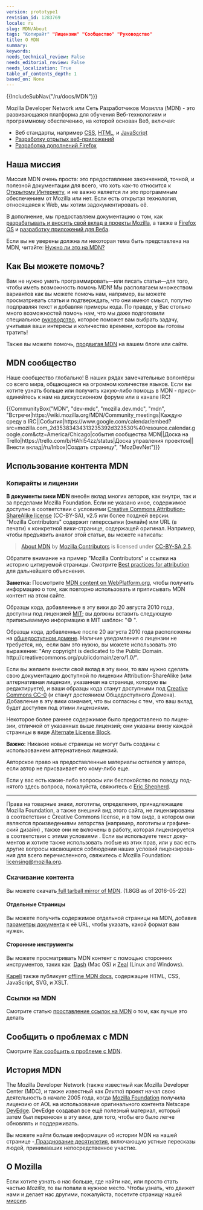 ```yaml
---
version: prototype1
revision_id: 1283769
locale: ru
slug: MDN/About
tags: "Копирайт" "Лицензии" "Сообщество" "Руководство"
title: О MDN
summary: 
keywords: 
needs_technical_review: False
needs_editorial_review: False
needs_localization: True
table_of_contents_depth: 1
based_on: None
---
```

<div>{{IncludeSubNav("/ru/docs/MDN")}}</div>

<p>Mozilla Developer Network или Сеть Разработчиков Мозилла (MDN) - это развивающаяся платформа для обучения Веб-технологиям и программному обеспечению, на которой&nbsp;основан Веб, включая:</p>

<ul>
 <li>Веб стандарты, например <a href="/ru/docs/CSS" title="/ru/docs/CSS">CSS</a>, <a href="/ru/docs/HTML" title="/ru/docs/HTML">HTML</a>, и <a href="/ru/docs/JavaScript" title="/ru/docs/JavaScript">JavaScript</a></li>
 <li><a href="/ru/docs/Apps" title="/ru/docs/Apps">Разработку отрытых веб-приложений</a></li>
 <li><a href="/ru/docs/Add-ons" title="/ru/docs/Add-ons">Разработка дополнений Firefox</a></li>
</ul>

<h2 id="Наша_миссия">Наша миссия</h2>

<p>Миссия MDN очень проста: это предоставление законченной, точной, и полезной документации для всего, что хоть как-то относится к <a href="/ru/docs/Web">Открытому Интернету</a>, и не важно является ли это программным обеспечением от Mozilla или нет. Если есть открытая технология, относящаяся к Web, мы хотим задокументировать её.</p>

<p>В дополнение, мы предоставляем документацию о том, как <a href="/ru/docs/Mozilla">разрабатывать и вносить свой вклад в проекты Mozilla</a>, а также в <a href="/ru/Firefox_OS">Firefox OS</a> и <a href="/ru/Apps">разработку приложений для Веба</a>.</p>

<p>Если вы не уверены должна ли некоторая тема быть представлена на MDN, читайте: <a href="/ru/docs/Project:MDN/Contributing/Does_this_belong">Нужно ли это на MDN?</a></p>

<h2 id="Как_Вы_можете_помочь">Как Вы можете помочь?</h2>

<p>Вам не нужно уметь программировать—или писать статьи—для того, чтобы иметь возможность помочь MDN! Мы располагаем множеством вариантов как вы можете помочь нам, например, вы можете просматривать статьи и подтверждать, что они имеют смысл, попутно подправляя текст&nbsp;и добавляя примеры кода. По правде, у Вас столько много возможностей помочь нам, что мы даже подготовили специальное <a href="/ru/docs/MDN/Quick_start">руководство</a>, которое поможет вам выбрать задачу, учитывая ваши интересы и количество времени, которое вы готовы тратить!</p>

<p>Также вы можете помочь, <a href="https://developer.mozilla.org/ru/docs/MDN/About/Promote">продвигая MDN</a> на вашем блоге или сайте.</p>

<h2 id="MDN_сообщество">MDN сообщество</h2>

<p>Наше сообщество глобально! В наших рядах замечательные волонтёры со всего мира, общающиеся на огромном количестве языков. <span id="result_box" lang="ru"><span>Если вы хотите узнать больше или получить какую-либо помощь в MDN - присоединяйтесь к нам на дискуссионном форуме или в канале IRC!</span></span></p>

<p>{{CommunityBox("MDN", "dev-mdc", "mozilla.dev.mdc", "mdn", "Встречи|https://wiki.mozilla.org/MDN/Community_meetings|Каждую среду в IRC||События|https://www.google.com/calendar/embed?src=mozilla.com_2d35383434313235392d323530%40resource.calendar.google.com&amp;ctz=America/Chicago|события сообщества MDN||Доска на Trello|https://trello.com/b/HAhl54zz/status|Доска управления проектом||Внести вклад|/ru/Inbox|Создать страницу", "MozDevNet")}}</p>

<h2 id="Использование_контента_MDN">Использование контента MDN</h2>

<h3 id="Копирайты_и_лицензии">Копирайты и лицензии</h3>

<p><strong>В документы вики MDN</strong> внесён вклад многих авторов, как внутри, так и за пределами Mozilla Foundation. Если не указано иное, содержимое доступно в соответствии с условиями <a class="external text" href="http://creativecommons.org/licenses/by-sa/2.5/" rel="nofollow" title="http://creativecommons.org/licenses/by-sa/2.5/">Creative Commons Attribution-ShareAlike license</a> (CC-BY-SA), v2.5 или более поздней версии.&nbsp;<br />
 "Mozilla Contributors" содержит гиперссылки&nbsp;(онлайн) или URL (в печати) к&nbsp;конкретной вики-странице, содержащей оригинал. Например, чтобы предъявить аналог этой статьи, вы можете написать:</p>

<blockquote><a href="https://developer.mozilla.org/ru/docs/MDN/About">About MDN</a> by <a href="https://developer.mozilla.org/ru/docs/MDN/About$history">Mozilla Contributors</a> is licensed under <a href="http://creativecommons.org/licenses/by-sa/2.5/">CC-BY-SA 2.5</a>.</blockquote>

<p>Обратите внимание на пример&nbsp;"Mozilla Contributors"&nbsp;и&nbsp;ссылки на историю цитируемой страницы. Смотрите&nbsp;<a href="http://wiki.creativecommons.org/Marking/Users">Best practices for attribution</a> для дальнейшего объяснения.</p>

<div class="note">
<p><strong>Заметка:</strong> Посмотрите <a href="/ru/docs/MDN_content_on_WebPlatform.org" title="/ru/docs/MDN_content_on_WebPlatform.org">MDN content on WebPlatform.org</a>, чтобы получить информацию о том, как повторно использовать и приписывать MDN контент на этом сайте.</p>
</div>

<p>Образцы кода, добавленные в эту вики до 20 августа 2010 года, доступны под лицензией <a class="external" href="http://www.opensource.org/licenses/mit-license.php" title="http://www.opensource.org/licenses/mit-license.php">MIT</a>; вы должны вставить следующую приписываемую информацию в MIT шаблон: "© ".</p>

<p>Образцы кода, добавленные после 20 августа 2010 года расположены на <a class="external" href="http://creativecommons.org/publicdomain/zero/1.0/" title="http://wiki.creativecommons.org/Public_domain">общедоступном домене</a>. Наличие уведомления о лицензии не требуется, но,&nbsp; если вам это нужно, вы можете использовать это выражение: "Any copyright is dedicated to the Public Domain. http://creativecommons.org/publicdomain/zero/1.0/".</p>

<p>Если вы желаете внести свой вклад в эту вики,&nbsp;<span id="result_box" lang="ru"><span>то вам нужно сделать свою документацию доступной по лицензии Attribution-ShareAlike</span></span> (или алтернативная лицензия, указанная на странице, которую вы редактируете), и ваши образцы кода станут доступными под <a href="http://creativecommons.org/publicdomain/zero/1.0/" title="http://creativecommons.org/publicdomain/zero/1.0/">Creative Commons CC-0</a> (и станут достоянием Общедоступного Домена). Добавление в эту вики означает, что вы согласны с тем, что ваш вклад будет доступен под этими лицензиями.</p>

<p><span id="result_box" lang="ru"><span>Некоторое более раннее содержимое было предоставлено по лицензии, отличной от указанных выше лицензий</span></span>; <span id="result_box" lang="ru"><span>они указаны внизу каждой страницы в виде </span></span><a class="internal" href="/Archive/Meta_docs/Examples/Alternate_License_Block" title="Project:En/Examples/Alternate License Block">Alternate License Block</a>.</p>

<div class="warning">
<p><strong>Важно:</strong> Никакие новые страницы не могут быть созданы с использованием алтернативных лицензий.</p>
</div>

<p><span id="result_box" lang="ru"><span>Авторское право на предоставленные материалы остается у автора, если автор не присваивает его кому-либо еще</span></span>.</p>

<p><span id="result_box" lang="ru"><span>Если у вас есть какие-либо вопросы или беспокойство по поводу поднятого здесь вопроса, пожалуйста, свяжитесь с</span></span> <a class="external" href="mailto:eshepherd@mozilla.com" rel="nofollow" title="mailto:eshepherd@mozilla.com">Eric Shepherd</a>.</p>

<hr />
<p>Права на товарные знаки, логотипы, определения, принадлежащие Mozilla Foundation, а также внешний вид этого сайта, не лицензированы в соответствии с Creative Commons license,&nbsp;<span id="result_box" lang="ru"><span>и в том виде, в котором они являются произведениями авторства (например, логотипы и графический дизайн)</span></span> ,&nbsp;<span id="result_box" lang="ru"><span>также они не включены в работу, которая лицензируется в соответствии с этими условиями</span></span> . <span id="result_box" lang="ru"><span>Если вы используете текст документов и хотите также использовать любые из этих прав</span></span>, или <span id="result_box" lang="ru"><span> у вас есть другие вопросы касающиеся соблюдении наших условий лицензирования для всего перечисленного</span></span>, свяжитесь с Mozilla Foundation: <a class="external text" href="mailto:licensing@mozilla.org" rel="nofollow" title="mailto:licensing@mozilla.org">licensing@mozilla.org</a>.</p>

<h3 id="Скачивание_контента">Скачивание контента</h3>

<p>Вы можете скачать<a href="/media/developer.mozilla.org.tar.gz"> full tarball mirror of MDN</a>. (1.8GB as of 2016-05-22)</p>

<h4 id="Отдельные_Страницы">Отдельные Страницы</h4>

<p>Вы можете получить содержимое отдельной страницы на MDN, добавив <a href="/ru/docs/MDN/Kuma/API#Document_parameters">параметры документа</a> к её URL, чтобы указать, какой формат вам нужен.</p>

<h4 id="Сторонние_инструменты">Сторонние инструменты</h4>

<p>Вы можете просматривать MDN контент с помощью сторонних инструментов, таких как&nbsp; <a href="http://kapeli.com/dash">Dash</a> (Mac OS) и <a href="http://zealdocs.org/">Zeal</a> (Linux and Windows).</p>

<p><a href="https://kapeli.com/">Kapeli</a> также публикует <a href="https://kapeli.com/mdn_offline">offline MDN docs</a>, содержащие HTML, CSS, JavaScript, SVG, и XSLT.</p>

<h3 id="Ссылки_на_MDN">Ссылки на MDN</h3>

<p>Смотрите статью <a href="/ru/docs/MDN/About/Linking_to_MDN">проставление ссылок на MDN</a> о том, как лучше это делать</p>

<h2 id="Сообщить_о_проблемах_с_MDN">Сообщить о проблемах с MDN</h2>

<p>Смотрите <a href="/ru/docs/MDN/Contribute/Howto/Report_a_problem">Как сообщить о проблеме с MDN</a>.</p>

<h2 id="История_MDN">История MDN</h2>

<p>The Mozilla Developer Network (также известный как Mozilla Developer Center (MDC), и также известный как <em>Devmo</em>) проект начал свою деятельность в начале 2005 года, когда <a class="external" href="http://www.mozillafoundation.org">Mozilla Foundation</a> получила лицензию от AOL на использование оригинального контента Netscape <a href="https://web.archive.org/web/*/devedge.netscape.com" title="Project:en/DevEdge">DevEdge</a>. DevEdge создавал все ещё полезный материал, который затем был перенесен в эту вики, для того, чтобы его было легче обновлять и поддерживать.</p>

<p>Вы можете найти больше информации об истории MDN на нашей странице -<a href="/ru/docs/MDN_at_ten"> Празднование десятилетия</a>, включающую устные пересказы людей, принимавших непосредственное участие.</p>

<h2 id="О_Mozilla">О Mozilla</h2>

<p>Если хотите узнать о нас больше, где найти нас,&nbsp;или&nbsp;просто&nbsp;стать частью <em>Mozilla,</em>&nbsp;то&nbsp;вы попали в нужное место. Чтобы узнать, что движет нами и делает нас другими, пожалуйста, посетите страницу нашей <a href="http://www.mozilla.org/ru/mission/">миссии</a>.</p>


